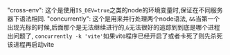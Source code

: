 "cross-env": 这个是使用`IS_DEV=true`之类的node的环境变量时,保证在不同服务器下语法相同.
"concurrently": 这个是用来并行处理两个node语法, `&&`当第一个出现光标的时候,后面那个是无法继续进行的,`&`无法很好的追踪到到底是哪个进程出问题了, `concurrently -k 'vite'`如果vite程序已经开启了或者卡死了则先杀死该进程再启动vite
